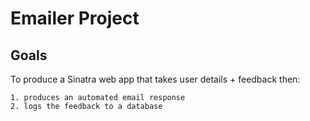 # Emailer Project

## Goals 

To produce a Sinatra web app that takes user details + feedback then:

    1. produces an automated email response
    2. logs the feedback to a database